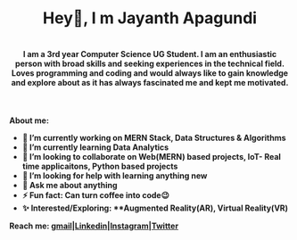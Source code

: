 <h1 align="center"> Hey👋, I m Jayanth Apagundi<h1>
<h4 align="center">I am a 3rd year Computer Science UG Student. I am an enthusiastic person with broad skills and seeking experiences in the technical field. Loves programming and coding and would always like to gain knowledge and explore about as it has always fascinated me and kept me motivated.<h4>
<br>

About me:
- 🔭 I’m currently working on **MERN Stack, Data Structures & Algorithms**
- 🌱 I’m currently learning **Data Analytics** 
- 👯 I’m looking to collaborate on **Web(MERN) based projects, IoT- Real time applicaitons, Python based projects** 
- 🤔 I’m looking for help with **learning anything new**
- 💬 Ask me about **anything**
- ⚡ Fun fact: **Can turn coffee into code:wink:**
- :sparkles: Interested/Exploring: **Augmented Reality(AR), Virtual Reality(VR)

Reach me:
[gmail](apagundijayanth1999@gmail.com)|[Linkedin](https://www.linkedin.com/in/JayanthApagundi)|[Instagram](https://www.instagram.com/jayanth_apagundi/)|[Twitter](https://twitter.com/JayanthApagundi)


























